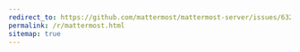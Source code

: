 ```yaml
---
redirect_to: https://github.com/mattermost/mattermost-server/issues/6320
permalink: /r/mattermost.html
sitemap: true
---
```

